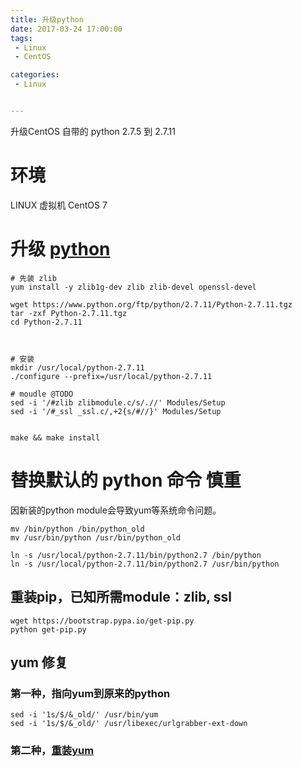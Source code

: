 ```yaml
---
title: 升级python
date: 2017-03-24 17:00:00
tags:
 - Linux
 - CentOS

categories:
 - Linux


---
```


升级CentOS 自带的 python 2.7.5 到 2.7.11

<!-- MORE -->
# 环境
LINUX 虚拟机
CentOS 7

# 升级 [python](https://www.python.org/)

```
# 先装 zlib
yum install -y zlib1g-dev zlib zlib-devel openssl-devel

wget https://www.python.org/ftp/python/2.7.11/Python-2.7.11.tgz
tar -zxf Python-2.7.11.tgz
cd Python-2.7.11



# 安装
mkdir /usr/local/python-2.7.11
./configure --prefix=/usr/local/python-2.7.11

# moudle @TODO
sed -i '/#zlib zlibmodule.c/s/.//' Modules/Setup
sed -i '/#_ssl _ssl.c/,+2{s/#//}' Modules/Setup


make && make install
```

# 替换默认的 python 命令  __慎重__
因新装的python module会导致yum等系统命令问题。
```
mv /bin/python /bin/python_old
mv /usr/bin/python /usr/bin/python_old

ln -s /usr/local/python-2.7.11/bin/python2.7 /bin/python
ln -s /usr/local/python-2.7.11/bin/python2.7 /usr/bin/python
```

## 重装pip，已知所需module：zlib, ssl
```
wget https://bootstrap.pypa.io/get-pip.py
python get-pip.py
```

## yum 修复
### 第一种，指向yum到原来的python
```
sed -i '1s/$/&_old/' /usr/bin/yum
sed -i '1s/$/&_old/' /usr/libexec/urlgrabber-ext-down
```
### 第二种，[重装yum](http://jingyan.baidu.com/article/ed2a5d1f5a9fbe09f6be17ea.html)
